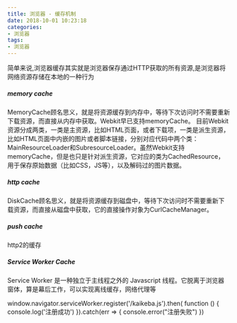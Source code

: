 ```yaml
---
title: 浏览器 - 缓存机制
date: 2018-10-01 10:23:18
categories:
- 浏览器
tags:
- 浏览器
---
```


简单来说,浏览器缓存其实就是浏览器保存通过HTTP获取的所有资源,是浏览器将网络资源存储在本地的一种行为
<!-- more -->
##### memory cache

MemoryCache顾名思义，就是将资源缓存到内存中，等待下次访问时不需要重新下载资源，而直接从内存中获取。Webkit早已支持memoryCache。
目前Webkit资源分成两类，一类是主资源，比如HTML页面，或者下载项，一类是派生资源，比如HTML页面中内嵌的图片或者脚本链接，分别对应代码中两个类：MainResourceLoader和SubresourceLoader。虽然Webkit支持memoryCache，但是也只是针对派生资源，它对应的类为CachedResource，用于保存原始数据（比如CSS，JS等），以及解码过的图片数据。

##### http cache

DiskCache顾名思义，就是将资源缓存到磁盘中，等待下次访问时不需要重新下载资源，而直接从磁盘中获取，它的直接操作对象为CurlCacheManager。

##### push cache
http2的缓存


##### Service Worker Cache

Service Worker 是一种独立于主线程之外的 Javascript 线程。它脱离于浏览器窗体，算是幕后工作，可以实现离线缓存，网络代理等

  window.navigator.serviceWorker.register('/kaikeba.js').then(
    function () {
      console.log('注册成功')
    }).catch(err => {
      console.error("注册失败")
  })



  